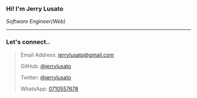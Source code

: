 ### Hi! I'm Jerry Lusato
*Software Engineer(Web)*

---

### Let's connect..

> Email Address: jerrylusato@gmail.com
> 
> GitHub: [@jerrylusato](https://github.com/jerrylusato)
> 
> Twitter: [@jerrylusato](https://twitter.com/jerrylusato)
> 
> WhatsApp: [0710557678](https://wa.me/255710557678)

